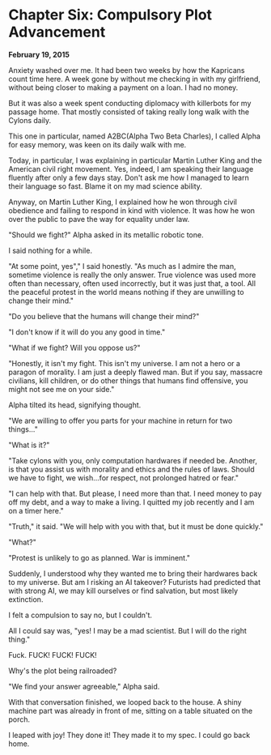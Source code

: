 # **Chapter Six: Compulsory Plot Advancement**
**February 19, 2015**

Anxiety washed over me. It had been two weeks by how the Kapricans count time here. A week gone by without me checking in with my girlfriend, without being closer to making a payment on a loan. I had no money.

But it was also a week spent conducting diplomacy with killerbots for my passage home. That mostly consisted of taking really long walk with the Cylons daily.

This one in particular, named A2BC(Alpha Two Beta Charles), I called Alpha for easy memory, was keen on its daily walk with me.

Today, in particular, I was explaining in particular Martin Luther King and the American civil right movement. Yes, indeed, I am speaking their language fluently after only a few days stay. Don't ask me how I managed to learn their language so fast. Blame it on my mad science ability.

Anyway, on Martin Luther King, I explained how he won through civil obedience and failing to respond in kind with violence. It was how he won over the public to pave the way for equality under law.

"Should we fight?" Alpha asked in its metallic robotic tone.

I said nothing for a while.

"At some point, yes"," I said honestly. "As much as I admire the man, sometime violence is really the only answer. True violence was used more often than necessary, often used incorrectly, but it was just that, a tool. All the peaceful protest in the world means nothing if they are unwilling to change their mind."

"Do you believe that the humans will change their mind?"

"I don't know if it will do you any good in time."

"What if we fight? Will you oppose us?"

"Honestly, it isn't my fight. This isn't my universe. I am not a hero or a paragon of morality. I am just a deeply flawed man. But if you say, massacre civilians, kill children, or do other things that humans find offensive, you might not see me on your side."

Alpha tilted its head, signifying thought.

"We are willing to offer you parts for your machine in return for two things..."

"What is it?"

"Take cylons with you, only computation hardwares if needed be. Another, is that you assist us with morality and ethics and the rules of laws. Should we have to fight, we wish...for respect, not prolonged hatred or fear."

"I can help with that. But please, I need more than that. I need money to pay off my debt, and a way to make a living. I quitted my job recently and I am on a timer here."

"Truth," it said. "We will help with you with that, but it must be done quickly."

"What?"

"Protest is unlikely to go as planned. War is imminent."

Suddenly, I understood why they wanted me to bring their hardwares back to my universe. But am I risking an AI takeover? Futurists had predicted that with strong AI, we may kill ourselves or find salvation, but most likely extinction.

I felt a compulsion to say no, but I couldn't.

All I could say was, "yes! I may be a mad scientist. But I will do the right thing."

Fuck. FUCK! FUCK! FUCK!

Why's the plot being railroaded?

"We find your answer agreeable," Alpha said.

With that conversation finished, we looped back to the house. A shiny machine part was already in front of me, sitting on a table situated on the porch.

I leaped with joy! They done it! They made it to my spec. I could go back home.
